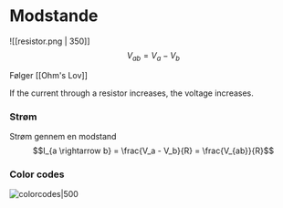 # Modstande
![[resistor.png | 350]]
$$V_{ab}=V_a - V_b$$

Følger [[Ohm's Lov]]

If the current through a resistor increases, the voltage increases.

### Strøm
Strøm gennem en modstand
$$I_{a \rightarrow b} = \frac{V_a - V_b}{R} = \frac{V_{ab}}{R}$$


### Color codes
![colorcodes|500](https://external-content.duckduckgo.com/iu/?u=http%3A%2F%2Fmfranzen.ca%2Fimages%2Fpics%2Fclasses%2Fcomp%2Fbb-resistor-colour-chart-l.jpg&f=1&nofb=1)